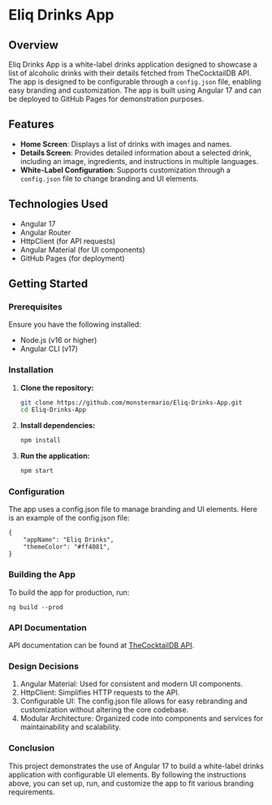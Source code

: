 # Eliq Drinks App

## Overview

Eliq Drinks App is a white-label drinks application designed to showcase a list of alcoholic drinks with their details fetched from TheCocktailDB API. The app is designed to be configurable through a `config.json` file, enabling easy branding and customization. The app is built using Angular 17 and can be deployed to GitHub Pages for demonstration purposes.

## Features

- **Home Screen**: Displays a list of drinks with images and names.
- **Details Screen**: Provides detailed information about a selected drink, including an image, ingredients, and instructions in multiple languages.
- **White-Label Configuration**: Supports customization through a `config.json` file to change branding and UI elements.

## Technologies Used

- Angular 17
- Angular Router
- HttpClient (for API requests)
- Angular Material (for UI components)
- GitHub Pages (for deployment)

## Getting Started

### Prerequisites

Ensure you have the following installed:

- Node.js (v16 or higher)
- Angular CLI (v17)

### Installation

1. **Clone the repository:**

   ```bash
   git clone https://github.com/monstermario/Eliq-Drinks-App.git
   cd Eliq-Drinks-App
2. **Install dependencies:**

    ```bash
   npm install
3. **Run the application:**
    ```bash
   npm start
### Configuration
The app uses a config.json file to manage branding and UI elements. Here is an example of the config.json file:
    
    {
        "appName": "Eliq Drinks",
        "themeColor": "#ff4081",
    }
### Building the App
To build the app for production, run:
    
    ng build --prod

### API Documentation
API documentation can be found at [TheCocktailDB API](https://www.thecocktaildb.com/api.php).

### Design Decisions

1. Angular Material: Used for consistent and modern UI components.
2. HttpClient: Simplifies HTTP requests to the API.
3. Configurable UI: The config.json file allows for easy rebranding and customization without altering the core codebase.
4. Modular Architecture: Organized code into components and services for maintainability and scalability.

### Conclusion
This project demonstrates the use of Angular 17 to build a white-label drinks application with configurable UI elements. By following the instructions above, you can set up, run, and customize the app to fit various branding requirements.
